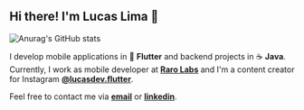 <h2>Hi there! I'm Lucas Lima 👋</h2>

![Anurag's GitHub stats](https://github-readme-stats.vercel.app/api?username=LucasLima939&show_icons=true&theme=tokyonight)

I develop mobile applications in 📱 **Flutter** and backend projects in ☕ **Java**. Currently, I work as mobile developer at **[Raro Labs](https://wwww.rarolabs.com.br)** and I'm a content creator for Instagram **[@lucasdev.flutter](https://www.instagram.com/lucasdev.flutter/)**.

Feel free to contact me via **<a href="mailto:lucaslima939@gmail.com">email</a>** or **[linkedin](https://www.linkedin.com/in/lucas-lima-dev)**.
